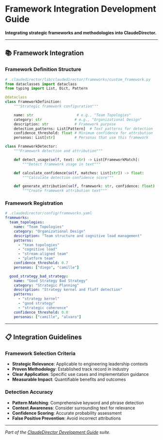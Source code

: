 # Framework Integration Development Guide

**Integrating strategic frameworks and methodologies into ClaudeDirector.**

---

## 📚 **Framework Integration**

### **Framework Definition Structure**
```python
# .claudedirector/lib/claudedirector/frameworks/custom_framework.py
from dataclasses import dataclass
from typing import List, Dict, Pattern

@dataclass
class FrameworkDefinition:
    """Strategic framework configuration"""

    name: str                    # e.g., "Team Topologies"
    category: str               # e.g., "Organizational Design"
    description: str            # Framework purpose
    detection_patterns: List[Pattern]  # Text patterns for detection
    confidence_threshold: float # Minimum confidence for attribution
    personas: List[str]         # Personas that use this framework

class FrameworkDetector:
    """Framework detection and attribution"""

    def detect_usage(self, text: str) -> List[FrameworkMatch]:
        """Detect framework usage in text"""

    def calculate_confidence(self, matches: List[str]) -> float:
        """Calculate detection confidence score"""

    def generate_attribution(self, framework: str, confidence: float) -> str:
        """Create framework attribution text"""
```

### **Framework Registration**
```yaml
# .claudedirector/config/frameworks.yaml
frameworks:
  team_topologies:
    name: "Team Topologies"
    category: "Organizational Design"
    description: "Team structure and cognitive load management"
    patterns:
      - "team topologies"
      - "cognitive load"
      - "stream-aligned team"
      - "platform team"
    confidence_threshold: 0.7
    personas: ["diego", "camille"]

  good_strategy_bad_strategy:
    name: "Good Strategy Bad Strategy"
    category: "Strategic Planning"
    description: "Strategy kernel and fluff detection"
    patterns:
      - "strategy kernel"
      - "good strategy"
      - "strategic coherence"
    confidence_threshold: 0.8
    personas: ["camille", "alvaro"]
```

---

## 📋 **Integration Guidelines**

### **Framework Selection Criteria**
- **Strategic Relevance**: Applicable to engineering leadership contexts
- **Proven Methodology**: Established track record in industry
- **Clear Application**: Specific use cases and implementation guidance
- **Measurable Impact**: Quantifiable benefits and outcomes

### **Detection Accuracy**
- **Pattern Matching**: Comprehensive keyword and phrase detection
- **Context Awareness**: Consider surrounding text for relevance
- **Confidence Scoring**: Accurate probability assessment
- **False Positive Prevention**: Avoid incorrect attributions

---

*Part of the [ClaudeDirector Development Guide](../DEVELOPMENT_GUIDE.md) suite.*

